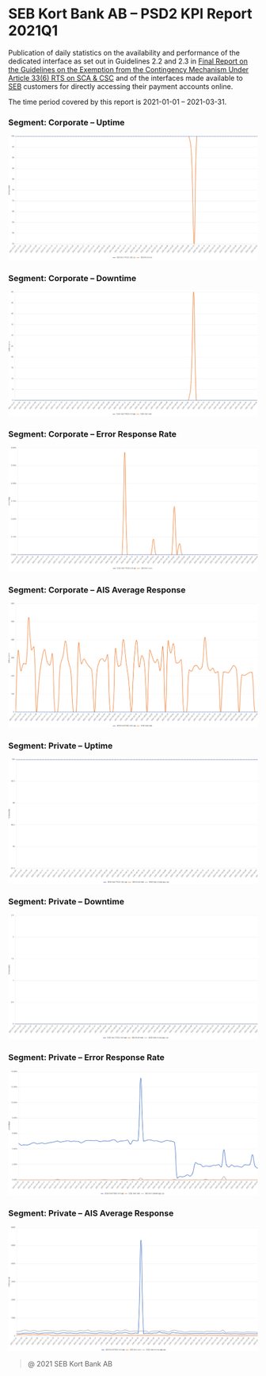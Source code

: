 # SEB Kort Bank AB – PSD2 KPI Report 2021Q1

Publication of daily statistics on the availability and performance of the dedicated interface as set out in Guidelines 2.2 and 2.3 in [Final Report on the Guidelines on the Exemption from the Contingency Mechanism Under Article 33(6) RTS on SCA & CSC](https://www.eba.europa.eu/sites/default/files/documents/10180/2250578/4e3b9449-ecf9-4756-8006-cbbe74db6d03/Final%20Report%20on%20Guidelines%20on%20the%20exemption%20to%20the%20fall%20back.pdf) and of the interfaces made available to [SEB](https://sebgroup.com) customers for directly accessing their payment accounts online.

The time period covered by this report is 2021-01-01 – 2021-03-31.

### Segment: Corporate – Uptime
![corporate_uptime][corporate_uptime]
### Segment: Corporate – Downtime
![corporate_downtime][corporate_downtime]
### Segment: Corporate – Error Response Rate
![corporate_error][corporate_error]
### Segment: Corporate – AIS Average Response
![corporate_ais][corporate_ais]
### Segment: Private – Uptime
![private_uptime][private_uptime]
### Segment: Private – Downtime
![private_downtime][private_downtime]
### Segment: Private – Error Response Rate
![private_error][private_error]
### Segment: Private – AIS Average Response
![private_ais][private_ais]

[corporate_ais]: ./SEB_CARD_corporate_ais.gif
[corporate_downtime]: ./SEB_CARD_corporate_downtime.gif
[corporate_error]: ./SEB_CARD_corporate_error.gif
[corporate_uptime]: ./SEB_CARD_corporate_uptime.gif
[private_ais]: ./SEB_CARD_private_ais.gif
[private_downtime]: ./SEB_CARD_private_downtime.gif
[private_error]: ./SEB_CARD_private_error.gif
[private_uptime]: ./SEB_CARD_private_uptime.gif


> @ 2021 SEB Kort Bank AB